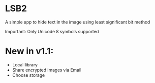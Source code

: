 # LSB2
A simple app to hide text in the image using least significant bit method

Important: Only Unicode 8 symbols supported

# New in v1.1:
- Local library
- Share encrypted images via Email
- Choose storage 
